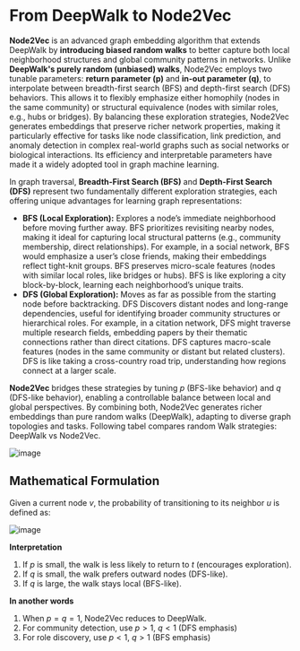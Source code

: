 # From DeepWalk to Node2Vec  

**Node2Vec** is an advanced graph embedding algorithm that extends DeepWalk by **introducing biased random walks** to better capture both local neighborhood structures and global community patterns in networks. Unlike **DeepWalk's purely random (unbiased) walks**, Node2Vec employs two tunable parameters: **return parameter (p)** and **in-out parameter (q)**, to interpolate between breadth-first search (BFS) and depth-first search (DFS) behaviors. This allows it to flexibly emphasize either homophily (nodes in the same community) or structural equivalence (nodes with similar roles, e.g., hubs or bridges). By balancing these exploration strategies, Node2Vec generates embeddings that preserve richer network properties, making it particularly effective for tasks like node classification, link prediction, and anomaly detection in complex real-world graphs such as social networks or biological interactions. Its efficiency and interpretable parameters have made it a widely adopted tool in graph machine learning.  

In graph traversal, **Breadth-First Search (BFS)** and **Depth-First Search (DFS)** represent two fundamentally different exploration strategies, each offering unique advantages for learning graph representations:  
 - **BFS (Local Exploration):** Explores a node’s immediate neighborhood before moving further away. BFS prioritizes revisiting nearby nodes, making it ideal for capturing local structural patterns (e.g., community membership, direct relationships). For example, in a social network, BFS would emphasize a user’s close friends, making their embeddings reflect tight-knit groups. BFS preserves micro-scale features (nodes with similar local roles, like bridges or hubs). BFS is like exploring a city block-by-block, learning each neighborhood’s unique traits.
 - **DFS (Global Exploration):** Moves as far as possible from the starting node before backtracking. DFS Discovers distant nodes and long-range dependencies, useful for identifying broader community structures or hierarchical roles. For example, in a citation network, DFS might traverse multiple research fields, embedding papers by their thematic connections rather than direct citations. DFS captures macro-scale features (nodes in the same community or distant but related clusters). DFS is like taking a cross-country road trip, understanding how regions connect at a larger scale.

**Node2Vec** bridges these strategies by tuning $p$ (BFS-like behavior) and $q$ (DFS-like behavior), enabling a controllable balance between local and global perspectives. By combining both, Node2Vec generates richer embeddings than pure random walks (DeepWalk), adapting to diverse graph topologies and tasks. Following tabel compares random Walk strategies: DeepWalk vs Node2Vec.  

![image](https://github.com/user-attachments/assets/bf397f31-3049-42c9-8d98-5d20ae126b42)   

## Mathematical Formulation  

Given a current node $v$, the probability of transitioning to its neighbor $u$ is defined as:  

![image](https://github.com/user-attachments/assets/9089432f-59f3-4acd-a081-98cdf7ec6767)  

**Interpretation**  

 1.  If $p$ is small, the walk is less likely to return to $t$ (encourages exploration).
 2.  If $q$ is small, the walk prefers outward nodes (DFS-like).
 3.  If $q$ is large, the walk stays local (BFS-like).
  
**In another words**  

1. When $p=q=1$, Node2Vec reduces to DeepWalk.
2. For community detection, use $p>1$, $q<1$ (DFS emphasis)
3. For role discovery, use $p<1$, $q>1$ (BFS emphasis)




